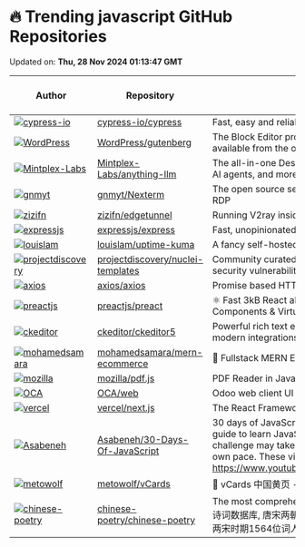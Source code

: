 # 🔥 Trending javascript GitHub Repositories

Updated on: **Thu, 28 Nov 2024 01:13:47 GMT**

| Author | Repository | Description | Language | ⭐ Total Stars | 🌟 Stars Today |
|--------|------------|-------------|----------|----------------|----------------|
| [![cypress-io](https://avatars.githubusercontent.com/u/1268976?s=40&v=4)](https://github.com/cypress-io) | [cypress-io/cypress](https://github.com/cypress-io/cypress) | Fast, easy and reliable testing for anything that runs in a browser. | JavaScript | 47196 | 21 |
| [![WordPress](https://avatars.githubusercontent.com/u/272444?s=40&v=4)](https://github.com/WordPress) | [WordPress/gutenberg](https://github.com/WordPress/gutenberg) | The Block Editor project for WordPress and beyond. Plugin is available from the official repository. | JavaScript | 10545 | 6 |
| [![Mintplex-Labs](https://avatars.githubusercontent.com/u/16845892?s=40&v=4)](https://github.com/Mintplex-Labs) | [Mintplex-Labs/anything-llm](https://github.com/Mintplex-Labs/anything-llm) | The all-in-one Desktop & Docker AI application with built-in RAG, AI agents, and more. | JavaScript | 27696 | 47 |
| [![gnmyt](https://avatars.githubusercontent.com/u/35641351?s=40&v=4)](https://github.com/gnmyt) | [gnmyt/Nexterm](https://github.com/gnmyt/Nexterm) | The open source server management software for SSH, VNC & RDP | JavaScript | 1965 | 27 |
| [![zizifn](https://avatars.githubusercontent.com/u/1803942?s=40&v=4)](https://github.com/zizifn) | [zizifn/edgetunnel](https://github.com/zizifn/edgetunnel) | Running V2ray inside edge/serverless runtime | JavaScript | 7228 | 18 |
| [![expressjs](https://avatars.githubusercontent.com/u/25254?s=40&v=4)](https://github.com/expressjs) | [expressjs/express](https://github.com/expressjs/express) | Fast, unopinionated, minimalist web framework for node. | JavaScript | 65767 | 12 |
| [![louislam](https://avatars.githubusercontent.com/u/1336778?s=40&v=4)](https://github.com/louislam) | [louislam/uptime-kuma](https://github.com/louislam/uptime-kuma) | A fancy self-hosted monitoring tool | JavaScript | 60403 | 54 |
| [![projectdiscovery](https://avatars.githubusercontent.com/u/65916846?s=40&v=4)](https://github.com/projectdiscovery) | [projectdiscovery/nuclei-templates](https://github.com/projectdiscovery/nuclei-templates) | Community curated list of templates for the nuclei engine to find security vulnerabilities. | JavaScript | 9359 | 6 |
| [![axios](https://avatars.githubusercontent.com/u/4814473?s=40&v=4)](https://github.com/axios) | [axios/axios](https://github.com/axios/axios) | Promise based HTTP client for the browser and node.js | JavaScript | 105847 | 12 |
| [![preactjs](https://avatars.githubusercontent.com/u/1062408?s=40&v=4)](https://github.com/preactjs) | [preactjs/preact](https://github.com/preactjs/preact) | ⚛️ Fast 3kB React alternative with the same modern API. Components & Virtual DOM. | JavaScript | 36876 | 11 |
| [![ckeditor](https://avatars.githubusercontent.com/u/156149?s=40&v=4)](https://github.com/ckeditor) | [ckeditor/ckeditor5](https://github.com/ckeditor/ckeditor5) | Powerful rich text editor framework with a modular architecture, modern integrations, and features like collaborative editing. | JavaScript | 9645 | 6 |
| [![mohamedsamara](https://avatars.githubusercontent.com/u/45723974?s=40&v=4)](https://github.com/mohamedsamara) | [mohamedsamara/mern-ecommerce](https://github.com/mohamedsamara/mern-ecommerce) | 🎈 Fullstack MERN Ecommerce Application | JavaScript | 1697 | 4 |
| [![mozilla](https://avatars.githubusercontent.com/u/2692120?s=40&v=4)](https://github.com/mozilla) | [mozilla/pdf.js](https://github.com/mozilla/pdf.js) | PDF Reader in JavaScript | JavaScript | 48763 | 19 |
| [![OCA](https://avatars.githubusercontent.com/u/8723280?s=40&v=4)](https://github.com/OCA) | [OCA/web](https://github.com/OCA/web) | Odoo web client UI related addons | JavaScript | 950 | 0 |
| [![vercel](https://avatars.githubusercontent.com/u/22380829?s=40&v=4)](https://github.com/vercel) | [vercel/next.js](https://github.com/vercel/next.js) | The React Framework | JavaScript | 127351 | 52 |
| [![Asabeneh](https://avatars.githubusercontent.com/u/9008063?s=40&v=4)](https://github.com/Asabeneh) | [Asabeneh/30-Days-Of-JavaScript](https://github.com/Asabeneh/30-Days-Of-JavaScript) | 30 days of JavaScript programming challenge is a step-by-step guide to learn JavaScript programming language in 30 days. This challenge may take more than 100 days, please just follow your own pace. These videos may help too: https://www.youtube.com/channel/UC7PNRuno1rzYPb1xLa4yktw | JavaScript | 43399 | 23 |
| [![metowolf](https://avatars.githubusercontent.com/u/2666735?s=40&v=4)](https://github.com/metowolf) | [metowolf/vCards](https://github.com/metowolf/vCards) | 📡️ vCards 中国黄页 - 优化 iOS/Android 来电、信息界面体验 | JavaScript | 4981 | 40 |
| [![chinese-poetry](https://avatars.githubusercontent.com/u/2869650?s=40&v=4)](https://github.com/chinese-poetry) | [chinese-poetry/chinese-poetry](https://github.com/chinese-poetry/chinese-poetry) | The most comprehensive database of Chinese poetry 🧶最全中华古诗词数据库, 唐宋两朝近一万四千古诗人, 接近5.5万首唐诗加26万宋诗. 两宋时期1564位词人，21050首词。 | JavaScript | 48257 | 15 |
